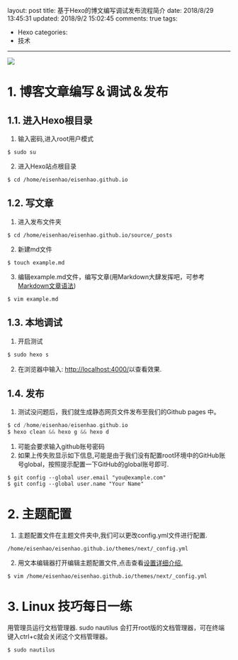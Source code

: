 layout: post
title: 基于Hexo的博文编写调试发布流程简介
date: 2018/8/29 13:45:31
updated: 2018/9/2 15:02:45
comments: true
tags:
- Hexo
categories:
- 技术

---
<img src="../../../../uploads/post-debugging-steps.png" class="full-image" />

# 1. 博客文章编写＆调试＆发布
## 1.1. 进入Hexo根目录
1. 输入密码,进入root用户模式
```
$ sudo su
```
2. 进入Hexo站点根目录
```
$ cd /home/eisenhao/eisenhao.github.io
```
<!-- more -->

## 1.2. 写文章

1. 进入发布文件夹
```
$ cd /home/eisenhao/eisenhao.github.io/source/_posts
```
2. 新建md文件
```
$ touch example.md
```
3. 编辑example.md文件，编写文章(用Markdown大肆发挥吧，可参考[Markdown文章语法](https://eisenhao.cn/2018/08/31/write-a-md-file/))
```
$ vim example.md
```

## 1.3. 本地调试

1. 开启测试
```c 命令执行目录：~/你的博客站点根目录
$ sudo hexo s
```
2. 在浏览器中输入: [http://localhost:4000/](http://localhost:4000/)以查看效果.

## 1.4. 发布

1. 测试没问题后，我们就生成静态网页文件发布至我们的Github pages 中。
```c 命令执行目录：~/你的博客站点根目录
$ cd /home/eisenhao/eisenhao.github.io
$ hexo clean && hexo g && hexo d
```
1. 可能会要求输入github账号密码
2. 如果上传失败显示如下信息,可能是由于我们没有配置root环境中的GitHub账号global，按照提示配置一下GitHub的global账号即可.
```
$ git config --global user.email "you@example.com"
$ git config --global user.name "Your Name"

```

# 2. 主题配置

1. 主题配置文件在主题文件夹中,我们可以更改config.yml文件进行配置.
```
/home/eisenhao/eisenhao.github.io/themes/next/_config.yml
```
2. 用文本编辑器打开编辑主题配置文件,点击查看[设置详细介绍.](http://theme-next.iissnan.com/getting-started.html#theme-settings)
```
$ vim /home/eisenhao/eisenhao.github.io/themes/next/_config.yml
```

# 3. Linux 技巧每日一练

用管理员运行文档管理器. sudo nautilus 会打开root版的文档管理器，可在终端键入ctrl+c就会关闭这个文档管理器。
```
$ sudo nautilus
```

